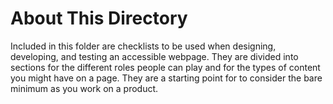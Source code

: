 # About This Directory

Included in this folder are checklists to be used when designing, developing, and testing an accessible webpage. They are divided into sections for the different roles people can play and for the types of content you might have on a page. They are a starting point for to consider the bare minimum as you work on a product.